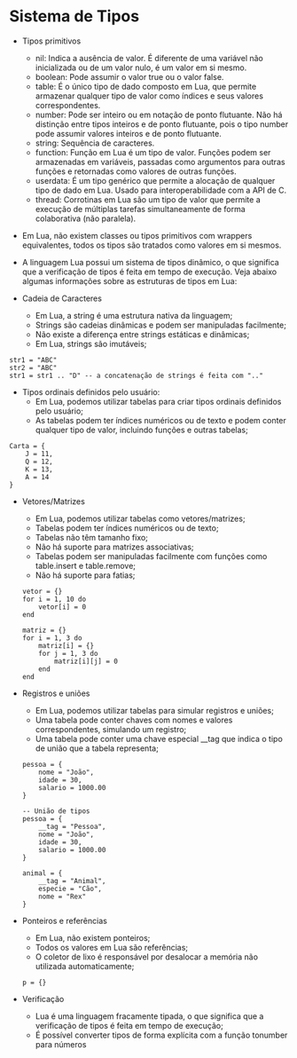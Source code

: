 # Sistema de Tipos
- Tipos primitivos
	- nil: Indica a ausência de valor. É diferente de uma variável não inicializada ou de um valor nulo, é um valor em si mesmo.
	- boolean: Pode assumir o valor true ou o valor false.
	- table: É o único tipo de dado composto em Lua, que permite armazenar qualquer tipo de valor como índices e seus valores correspondentes.
	- number: Pode ser inteiro ou em notação de ponto flutuante. Não há distinção entre tipos inteiros e de ponto flutuante, pois o tipo number pode assumir valores inteiros e de ponto flutuante.
	- string: Sequência de caracteres.
	- function: Função em Lua é um tipo de valor. Funções podem ser armazenadas em variáveis, passadas como argumentos para outras funções e retornadas como valores de outras funções.
	- userdata: É um tipo genérico que permite a alocação de qualquer tipo de dado em Lua. Usado para interoperabilidade com a API de C.
	- thread: Corrotinas em Lua são um tipo de valor que permite a execução de múltiplas tarefas simultaneamente de forma colaborativa (não paralela).
	
- Em Lua, não existem classes ou tipos primitivos com wrappers equivalentes, todos os tipos são tratados como valores em si mesmos.
- A linguagem Lua possui um sistema de tipos dinâmico, o que significa que a verificação de tipos é feita em tempo de execução. Veja abaixo algumas informações sobre as estruturas de tipos em Lua:

- Cadeia de Caracteres
	- Em Lua, a string é uma estrutura nativa da linguagem;
	- Strings são cadeias dinâmicas e podem ser manipuladas facilmente;
	- Não existe a diferença entre strings estáticas e dinâmicas;
	- Em Lua, strings são imutáveis;
```
str1 = "ABC"
str2 = "ABC"
str1 = str1 .. "D" -- a concatenação de strings é feita com ".."
```
- Tipos ordinais definidos pelo usuário:
	- Em Lua, podemos utilizar tabelas para criar tipos ordinais definidos pelo usuário;
	- As tabelas podem ter índices numéricos ou de texto e podem conter qualquer tipo de valor, incluindo funções e outras tabelas;
```
Carta = {
	J = 11,
	Q = 12,
	K = 13,
	A = 14
}
```
- Vetores/Matrizes
	- Em Lua, podemos utilizar tabelas como vetores/matrizes;
	- Tabelas podem ter índices numéricos ou de texto;
	- Tabelas não têm tamanho fixo;
	- Não há suporte para matrizes associativas;
	- Tabelas podem ser manipuladas facilmente com funções como table.insert e table.remove;
	- Não há suporte para fatias;
	```
	vetor = {}
	for i = 1, 10 do
		vetor[i] = 0
	end
	
	matriz = {}
	for i = 1, 3 do
		matriz[i] = {}
		for j = 1, 3 do
			matriz[i][j] = 0
		end
	end
	```

- Registros e uniões
	- Em Lua, podemos utilizar tabelas para simular registros e uniões;
	- Uma tabela pode conter chaves com nomes e valores correspondentes, simulando um registro;
	- Uma tabela pode conter uma chave especial __tag que indica o tipo de união que a tabela representa;
	```
	pessoa = {
		nome = "João",
		idade = 30,
		salario = 1000.00
	}
	
	-- União de tipos
	pessoa = {
		__tag = "Pessoa",
		nome = "João",
		idade = 30,
		salario = 1000.00
	}
	
	animal = {
		__tag = "Animal",
		especie = "Cão",
		nome = "Rex"
	}
	```

- Ponteiros e referências
	- Em Lua, não existem ponteiros;
	- Todos os valores em Lua são referências;
	- O coletor de lixo é responsável por desalocar a memória não utilizada automaticamente;
	```
	p = {}
	
	```
- Verificação
	- Lua é uma linguagem fracamente tipada, o que significa que a verificação de tipos é feita em tempo de execução;
	- É possível converter tipos de forma explícita com a função tonumber para números


